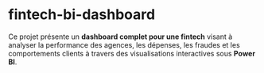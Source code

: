 # fintech-bi-dashboard
Ce projet présente un **dashboard complet pour une fintech** visant à analyser la performance des agences, les dépenses, les fraudes et les comportements clients à travers des visualisations interactives sous **Power BI**.
